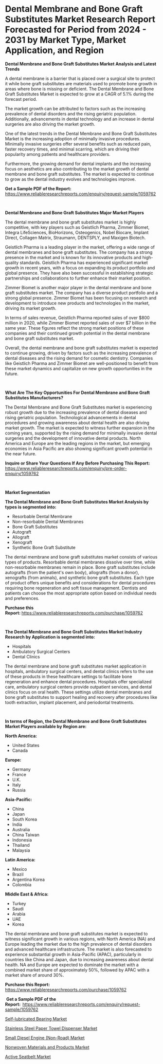 <p><h1>Dental Membrane and Bone Graft Substitutes Market Research Report Forecasted for Period from 2024 -  2031 by Market Type, Market Application, and Region</h1></p><p><strong>Dental Membrane and Bone Graft Substitutes Market Analysis and Latest Trends</strong></p>
<p><p>A dental membrane is a barrier that is placed over a surgical site to protect it while bone graft substitutes are materials used to promote bone growth in areas where bone is missing or deficient. The Dental Membrane and Bone Graft Substitutes Market is expected to grow at a CAGR of 5.1% during the forecast period. </p><p>The market growth can be attributed to factors such as the increasing prevalence of dental disorders and the rising geriatric population. Additionally, advancements in dental technology and an increase in dental surgeries are also driving the market growth.</p><p>One of the latest trends in the Dental Membrane and Bone Graft Substitutes Market is the increasing adoption of minimally invasive procedures. Minimally invasive surgeries offer several benefits such as reduced pain, faster recovery times, and minimal scarring, which are driving their popularity among patients and healthcare providers.</p><p>Furthermore, the growing demand for dental implants and the increasing focus on aesthetics are also contributing to the market growth of dental membrane and bone graft substitutes. The market is expected to continue to grow as the dental industry evolves and technologies improve.</p></p>
<p><strong>Get a Sample PDF of the Report:&nbsp;</strong> <a href="https://www.reliableresearchreports.com/enquiry/request-sample/1059762">https://www.reliableresearchreports.com/enquiry/request-sample/1059762</a></p>
<p>&nbsp;</p>
<p><strong>Dental Membrane and Bone Graft Substitutes Major Market Players</strong></p>
<p><p>The dental membrane and bone graft substitutes market is highly competitive, with key players such as Geistlich Pharma, Zimmer Biomet, Integra LifeSciences, BioHorizons, Osteogenics, Nobel Biocare, Implant Direct, Collagen Matrix, Straumann, DENTSPLY, and Maxigen Biotech. </p><p>Geistlich Pharma is a leading player in the market, offering a wide range of dental membranes and bone graft substitutes. The company has a strong presence in the market and is known for its innovative products and high-quality standards. Geistlich Pharma has experienced significant market growth in recent years, with a focus on expanding its product portfolio and global presence. They have also been successful in establishing strategic partnerships and collaborations to further enhance their market position. </p><p>Zimmer Biomet is another major player in the dental membrane and bone graft substitutes market. The company has a diverse product portfolio and a strong global presence. Zimmer Biomet has been focusing on research and development to introduce new products and technologies in the market, driving its market growth. </p><p>In terms of sales revenue, Geistlich Pharma reported sales of over $800 million in 2020, while Zimmer Biomet reported sales of over $7 billion in the same year. These figures reflect the strong market positions of these companies and their continued growth potential in the dental membrane and bone graft substitutes market. </p><p>Overall, the dental membrane and bone graft substitutes market is expected to continue growing, driven by factors such as the increasing prevalence of dental diseases and the rising demand for cosmetic dentistry. Companies like Geistlich Pharma and Zimmer Biomet are well-positioned to benefit from these market dynamics and capitalize on new growth opportunities in the future.</p></p>
<p>&nbsp;</p>
<p><strong>What Are The Key Opportunities For Dental Membrane and Bone Graft Substitutes Manufacturers?</strong></p>
<p><p>The Dental Membrane and Bone Graft Substitutes market is experiencing robust growth due to the increasing prevalence of dental diseases and rising geriatric population. Technological advancements in dental procedures and growing awareness about dental health are also driving market growth. The market is expected to witness further expansion in the coming years, supported by the rising demand for minimally invasive dental surgeries and the development of innovative dental products. North America and Europe are the leading regions in the market, but emerging economies in Asia Pacific are also showing significant growth potential in the near future.</p></p>
<p><strong>Inquire or Share Your Questions If Any Before Purchasing This Report:</strong> <a href="https://www.reliableresearchreports.com/enquiry/pre-order-enquiry/1059762">https://www.reliableresearchreports.com/enquiry/pre-order-enquiry/1059762</a></p>
<p>&nbsp;</p>
<p><strong>Market Segmentation</strong></p>
<p><strong>The Dental Membrane and Bone Graft Substitutes Market Analysis by types is segmented into:</strong></p>
<p><ul><li>Resorbable Dental Membrane</li><li>Non-resorbable Dental Membranes</li><li>Bone Graft Substitutes</li><li>Autograft</li><li>Allograft</li><li>Xenograft</li><li>Synthetic Bone Graft Substitute</li></ul></p>
<p><p>The dental membrane and bone graft substitutes market consists of various types of products. Resorbable dental membranes dissolve over time, while non-resorbable membranes remain in place. Bone graft substitutes include autografts (from the patient's own body), allografts (from a donor), xenografts (from animals), and synthetic bone graft substitutes. Each type of product offers unique benefits and considerations for dental procedures requiring bone regeneration and soft tissue management. Dentists and patients can choose the most appropriate option based on individual needs and preferences.</p></p>
<p><strong>Purchase this Report:&nbsp;</strong><a href="https://www.reliableresearchreports.com/purchase/1059762">https://www.reliableresearchreports.com/purchase/1059762</a></p>
<p>&nbsp;</p>
<p><strong>The Dental Membrane and Bone Graft Substitutes Market Industry Research by Application is segmented into:</strong></p>
<p><ul><li>Hospitals</li><li>Ambulatory Surgical Centers</li><li>Dental Clinics</li></ul></p>
<p><p>The dental membrane and bone graft substitutes market application in hospitals, ambulatory surgical centers, and dental clinics refers to the use of these products in these healthcare settings to facilitate bone regeneration and enhance dental procedures. Hospitals offer specialized care, ambulatory surgical centers provide outpatient services, and dental clinics focus on oral health. These settings utilize dental membranes and bone graft substitutes to support healing and recovery after procedures like tooth extraction, implant placement, and periodontal treatments.</p></p>
<p>&nbsp;</p>
<p><strong>In terms of Region, the Dental Membrane and Bone Graft Substitutes Market Players available by Region are:</strong></p>
<p>
    <p> <strong> North America: </strong>
        <ul>
            <li>United States</li>
            <li>Canada</li>
        </ul>
        </p> 
    <p> <strong> Europe: </strong>
        <ul>
            <li>Germany</li>
            <li>France</li>
            <li>U.K.</li>
            <li>Italy</li>
            <li>Russia</li>
        </ul>
        </p> 
    <p> <strong> Asia-Pacific: </strong>
        <ul>
            <li>China</li>
            <li>Japan</li>
            <li>South Korea</li>
            <li>India</li>
            <li>Australia</li>
            <li>China Taiwan</li>
            <li>Indonesia</li>
            <li>Thailand</li>
            <li>Malaysia</li>
        </ul>
        </p> 
    <p> <strong> Latin America: </strong>
        <ul>
            <li>Mexico</li>
            <li>Brazil</li>
            <li>Argentina Korea</li>
            <li>Colombia</li>
        </ul>
        </p> 
    <p> <strong> Middle East & Africa: </strong>
        <ul>
            <li>Turkey</li>
            <li>Saudi</li>
            <li>Arabia</li>
            <li>UAE</li>
            <li>Korea</li>
        </ul>
    </p>
    </p>
<p><p>The dental membrane and bone graft substitutes market is expected to witness significant growth in various regions, with North America (NA) and Europe leading the market due to the high prevalence of dental disorders and advanced healthcare infrastructure. The market is also forecasted to experience substantial growth in Asia-Pacific (APAC), particularly in countries like China and Japan, due to increasing awareness about dental health. NA and Europe are expected to dominate the market with a combined market share of approximately 50%, followed by APAC with a market share of around 30%.</p></p>
<p><strong>Purchase this Report: </strong><a href="https://www.reliableresearchreports.com/purchase/1059762">https://www.reliableresearchreports.com/purchase/1059762</a></p>
<p>&nbsp;<strong>Get a Sample PDF of the Report:&nbsp;&nbsp;</strong><a href="https://www.reliableresearchreports.com/enquiry/request-sample/1059762">https://www.reliableresearchreports.com/enquiry/request-sample/1059762</a></p>
<p><strong></strong></p>
<p><p><a href="https://github.com/gamblestampleyjenny50m5sl6/Market-Research-Report-List-1/blob/main/self-lubricated-bearing-market.md">Self-lubricated Bearing Market</a></p><p><a href="https://github.com/nicholepatriciadoylenwnrjr0/Market-Research-Report-List-1/blob/main/stainless-steel-paper-towel-dispenser-market.md">Stainless Steel Paper Towel Dispenser Market</a></p><p><a href="https://github.com/wwwkeltoum/Market-Research-Report-List-1/blob/main/small-diesel-engine-non-road-market.md">Small Diesel Engine (Non-Road) Market</a></p><p><a href="https://github.com/joannesouthgate/Market-Research-Report-List-1/blob/main/nonwoven-materials-and-products-market.md">Nonwoven Materials and Products Market</a></p><p><a href="https://github.com/sofayahoo2023/Market-Research-Report-List-3/blob/main/active-seatbelt-market.md">Active Seatbelt Market</a></p></p>